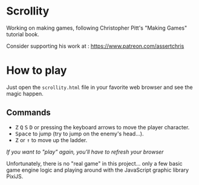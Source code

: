 # Scrollity
Working on making games, following Christopher Pitt's "Making Games" tutorial book.

Consider supporting his work at : https://www.patreon.com/assertchris


# How to play
Just open the `scrollity.html` file in your favorite web browser and see the magic happen.

## Commands
* <kbd>Z</kbd> <kbd>Q</kbd> <kbd>S</kbd> <kbd>D</kbd> or pressing the keyboard arrows to move the player character.
* <kbd>Space</kbd> to jump (try to jump on the enemy's head...).
* <kbd>Z</kbd> or <kbd>↑</kbd> to move up the ladder.

*If you want to "play" again, you'll have to refresh your browser*

Unfortunately, there is no "real game" in this project... only a few basic game engine logic and playing around with 
the JavaScript graphic library PixiJS.
